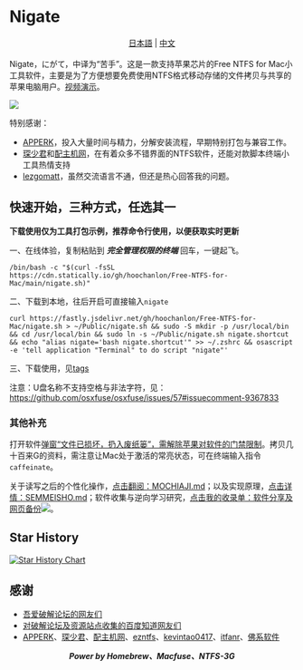 # Nigate
<div align="center">
 <a href="https://github.com/hoochanlon/Free-NTFS-for-Mac/blob/main/README_JP.md">日本語</a> | <a href="https://github.com/hoochanlon/Free-NTFS-for-Mac/blob/main/README.md">中文</a>
</div>
<br>
Nigate，にがて，中译为“苦手”。这是一款支持苹果芯片的Free NTFS for Mac小工具软件，主要是为了方便想要免费使用NTFS格式移动存储的文件拷贝与共享的苹果电脑用户。<a href="https://www.bilibili.com/video/BV1XG4y1f79N">视频演示</a>。

[![](https://i.im.ge/2023/06/26/01qebp.videos-fxxk-chxxa.png)](https://github.com/hoochanlon/Free-NTFS-for-Mac/assets/35732922/8f2d3ced-62cb-4c08-912e-909321b3f1db)


特别感谢：

* [APPERK](https://www.cnblogs.com/98record/p/mac-da-yin-ji-yi-jian-an-zhuang.html)，投入大量时间与精力，分解安装流程，早期特别打包与兼容工作。
* [琛少君](https://space.bilibili.com/32713000)和[配主机网](https://www.peizhuji.com)，在有着众多不错界面的NTFS软件，还能对款脚本终端小工具热情支持
* [lezgomatt](https://github.com/lezgomatt)，虽然交流语言不通，但还是热心回答我的问题。

## 快速开始，三种方式，任选其一

**下载使用仅为工具打包示例，推荐命令行使用，以便获取实时更新**

一、在线体验，复制粘贴到 ***完全管理权限的终端*** 回车，一键起飞。

 ```shell
 /bin/bash -c "$(curl -fsSL https://cdn.statically.io/gh/hoochanlon/Free-NTFS-for-Mac/main/nigate.sh)"
 ```

二、下载到本地，往后开启可直接输入`nigate`

```shell
curl https://fastly.jsdelivr.net/gh/hoochanlon/Free-NTFS-for-Mac/nigate.sh > ~/Public/nigate.sh && sudo -S mkdir -p /usr/local/bin && cd /usr/local/bin && sudo ln -s ~/Public/nigate.sh nigate.shortcut && echo "alias nigate='bash nigate.shortcut'" >> ~/.zshrc && osascript -e 'tell application "Terminal" to do script "nigate"'
```

三、下载使用，见[tags](https://github.com/hoochanlon/Free-NTFS-for-Mac/tags)

注意：U盘名称不支持空格与非法字符，见：https://github.com/osxfuse/osxfuse/issues/57#issuecomment-9367833

<!-- ![ ](https://fastly.jsdelivr.net/gh/hoochanlon/free-mac-ntfs/shashin/example.png) -->

### 其他补充

打开软件[弹窗“文件已损坏，扔入废纸篓”，需解除苹果对软件的门禁限制](https://github.com/hoochanlon/Free-NTFS-for-Mac/issues/9#issue-1527116834)。拷贝几十百来G的资料，需注意让Mac处于激活的常亮状态，可在终端输入指令`caffeinate`。

关于读写之后的个性化操作，[点击翻阅：MOCHIAJI.md](MOCHIAJI.md)；以及实现原理，[点击详情：SEMMEISHO.md](helpdesk/SEMMEISHO.md)；软件收集与逆向学习研究，[点击我的收录单：软件分享及网页备份](https://github.com/hoochanlon/w3-goto-world/blob/master/软件分享及网页备份/README.md)![](https://img.shields.io/github/stars/hoochanlon/w3-goto-world?color=green&style=social)。

## Star History

[![Star History Chart](https://api.star-history.com/svg?repos=hoochanlon/Free-NTFS-for-Mac&type=Date)](https://star-history.com/#hoochanlon/Free-NTFS-for-Mac&Date)


## 感谢


* [吾爱破解论坛的网友们](https://www.52pojie.cn/forum.php?mod=viewthread&tid=1735607&page=1#pid45353784)
* [对破解论坛及资源站点收集的百度知道网友们](https://zhidao.baidu.com/question/1988486592586723387.html)
* [APPERK](https://mp.weixin.qq.com/s/ByEBBCXFUmfBqF506F-Cvg)、[琛少君](https://space.bilibili.com/32713000)、[配主机网](https://www.peizhuji.com)、[ezntfs](https://github.com/lezgomatt/ezntfs/issues/8#issuecomment-1374428139)、[kevintao0417](https://github.com/hoochanlon/Free-NTFS-for-Mac/issues/3)、[itfanr](https://www.52pojie.cn/forum.php?mod=redirect&goto=findpost&ptid=1735607&pid=45507166)、[佛系软件](https://foxirj.com)


<div align="center">
<i>
<b>Power by Homebrew、Macfuse、NTFS-3G</b>
</i>
</div>


<!-- ![](https://fastly.jsdelivr.net/gh/hoochanlon/Free-NTFS-for-Mac/shashin/ln-s-to-nigate.png) -->
